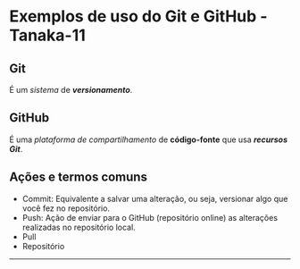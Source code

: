 # Exemplos de uso do Git e GitHub - Tanaka-11

## Git

É um _sistema_ de ***versionamento***.

## GitHub

É uma _plataforma de compartilhamento_ de **código-fonte** que usa ***recursos Git***.

## Ações e termos comuns

- Commit: Equivalente a salvar uma alteração, ou seja, versionar algo que você fez no repositório.
- Push: Ação de enviar para o GitHub (repositório online) as alterações realizadas no repositório local.
- Pull
- Repositório

---

